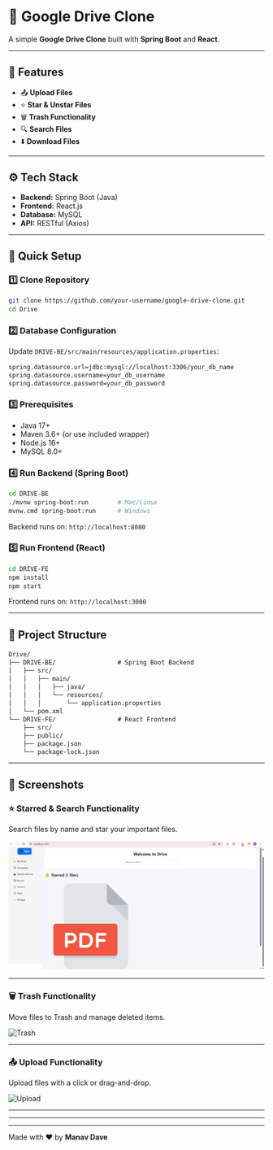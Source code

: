 # 📁 Google Drive Clone

A simple **Google Drive Clone** built with **Spring Boot** and **React**.

---

## 🚀 Features

- 📤 **Upload Files**
- ⭐ **Star & Unstar Files**
- 🗑️ **Trash Functionality**
- 🔍 **Search Files**
- ⬇️ **Download Files**

---

## ⚙️ Tech Stack

- **Backend:** Spring Boot (Java)
- **Frontend:** React.js
- **Database:** MySQL
- **API:** RESTful (Axios)

---

## 🚀 Quick Setup

### 1️⃣ Clone Repository
```bash
git clone https://github.com/your-username/google-drive-clone.git
cd Drive
```

### 2️⃣ Database Configuration
Update `DRIVE-BE/src/main/resources/application.properties`:
```properties
spring.datasource.url=jdbc:mysql://localhost:3306/your_db_name
spring.datasource.username=your_db_username
spring.datasource.password=your_db_password
```

### 3️⃣ Prerequisites
- Java 17+
- Maven 3.6+ (or use included wrapper)
- Node.js 16+
- MySQL 8.0+

### 4️⃣ Run Backend (Spring Boot)
```bash
cd DRIVE-BE
./mvnw spring-boot:run        # Mac/Linux
mvnw.cmd spring-boot:run      # Windows
```
Backend runs on: `http://localhost:8080`

### 5️⃣ Run Frontend (React)
```bash
cd DRIVE-FE
npm install
npm start
```
Frontend runs on: `http://localhost:3000`

---

## 📂 Project Structure

```
Drive/
├── DRIVE-BE/                 # Spring Boot Backend
│   ├── src/
│   │   ├── main/
│   │   │   ├── java/
│   │   │   └── resources/
│   │   │       └── application.properties
│   └── pom.xml
└── DRIVE-FE/                 # React Frontend
    ├── src/
    ├── public/
    ├── package.json
    └── package-lock.json
```

---

## 📸 Screenshots

### ⭐ Starred & Search Functionality
Search files by name and star your important files.
  
![Starred & Search](./screenshots/Starred_Search_functionality.png)

---

### 🗑️ Trash Functionality
Move files to Trash and manage deleted items.

![Trash](./screenshots/Trash_functionality.png)

---

### 📤 Upload Functionality
Upload files with a click or drag-and-drop.

![Upload](./screenshots/upload_functionality.png)

---

---

---

Made with ❤️ by **Manav Dave**

